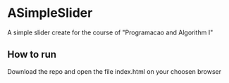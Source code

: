 # ASimpleSlider
A simple slider create for the course of "Programacao and Algorithm I"

## How to run
Download the repo and open the file index.html on your choosen browser
